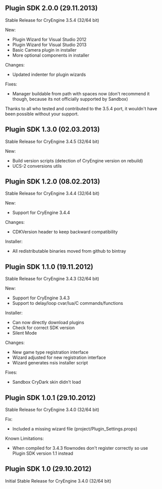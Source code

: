 Plugin SDK 2.0.0 (29.11.2013)
-----------------------------
Stable Release for CryEngine 3.5.4 (32/64 bit)

New:
* Plugin Wizard for Visual Studio 2012
* Plugin Wizard for Visual Studio 2013
* Basic Camera plugin in installer
* More optional components in installer

Changes:
* Updated indenter for plugin wizards

Fixes:
* Manager buildable from path with spaces now (don't recommend it though, because its not officially supported by Sandbox)

Thanks to all who tested and contributed to the 3.5.4 port,
it wouldn't have been possible without your support.

Plugin SDK 1.3.0 (02.03.2013)
-----------------------------
Stable Release for CryEngine 3.4.5 (32/64 bit)

New:
* Build version scripts (detection of CryEngine version on rebuild)
* UCS-2 conversions utils

Plugin SDK 1.2.0 (08.02.2013)
-----------------------------
Stable Release for CryEngine 3.4.4 (32/64 bit)

New:
* Support for CryEngine 3.4.4

Changes:
* CDKVersion header to keep backward compatibility

Installer:
* All redistributable binaries moved from github to bintray

Plugin SDK 1.1.0 (19.11.2012)
-----------------------------
Stable Release for CryEngine 3.4.3 (32/64 bit)

New:
* Support for CryEngine 3.4.3
* Support to delay/loop cvar/lua/C commands/functions

Installer:
* Can now directly download plugins
* Check for correct SDK version
* Silent Mode

Changes:
* New game type registration interface
* Wizard adjusted for new registration interface
* Wizard generates nsis installer script

Fixes:
* Sandbox CryDark skin didn't load

Plugin SDK 1.0.1 (29.10.2012)
-----------------------------
Stable Release for CryEngine 3.4.0 (32/64 bit)

Fix:
* Included a missing wizard file (project/Plugin_Settings.props)

Known Limitations:
* When compiled for 3.4.3 flownodes don't register correctly so use Plugin SDK version 1.1 instead

Plugin SDK 1.0 (29.10.2012)
---------------------------
Initial Stable Release for CryEngine 3.4.0 (32/64 bit)
